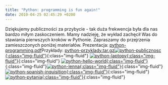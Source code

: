 ```yaml
---
title: "Python: programming is fun again!"
date: 2010-04-25 02:45:29 +0200
---
```

Dziękujemy publiczności za przybycie - tak duża frekwencja była dla nas bardzo miłym zaskoczeniem. Mamy nadzieję, że wykład zachęcił Was do stawiania pierwszych kroków w Pythonie. Zapraszamy do przejrzenia zamieszczonych poniżej materiałów. Prezentacja: [python-programming.pdf](http://www.asi.pwr.wroc.pl/wp-content/uploads/2010/04/python-programming.pdf)Przykłady: [python-przyklady.tar.gz](http://www.asi.pwr.wroc.pl/wp-content/uploads/2010/04/python-przyklady.tar.gz)[![](http://www.asi.pwr.wroc.pl/wp-content/uploads/2010/04/IMG_2795-150x150.jpg "python-publicznosc"){:class="img-fluid"}](http://www.asi.pwr.wroc.pl/wp-content/uploads/2010/04/IMG_2795.jpg){:class="img-fluid"} [![](http://www.asi.pwr.wroc.pl/wp-content/uploads/2010/04/IMG_2793-150x150.jpg "python-laptopy"){:class="img-fluid"}](http://www.asi.pwr.wroc.pl/wp-content/uploads/2010/04/IMG_2793.jpg){:class="img-fluid"} [![](http://www.asi.pwr.wroc.pl/wp-content/uploads/2010/04/IMG_2801-150x150.jpg "python-hello-world"){:class="img-fluid"}](http://www.asi.pwr.wroc.pl/wp-content/uploads/2010/04/IMG_2801.jpg){:class="img-fluid"}[![](http://www.asi.pwr.wroc.pl/wp-content/uploads/2010/04/IMG_2812-150x150.jpg "python-lenna"){:class="img-fluid"}](http://www.asi.pwr.wroc.pl/wp-content/uploads/2010/04/IMG_2812.jpg){:class="img-fluid"} [![](http://www.asi.pwr.wroc.pl/wp-content/uploads/2010/04/IMG_2815-150x150.jpg "python-spanish-inquisition"){:class="img-fluid"}](http://www.asi.pwr.wroc.pl/wp-content/uploads/2010/04/IMG_2815.jpg){:class="img-fluid"} [![](http://www.asi.pwr.wroc.pl/wp-content/uploads/2010/04/IMG_2817-150x150.jpg "python-pytania"){:class="img-fluid"}](http://www.asi.pwr.wroc.pl/wp-content/uploads/2010/04/IMG_2817.jpg){:class="img-fluid"}

